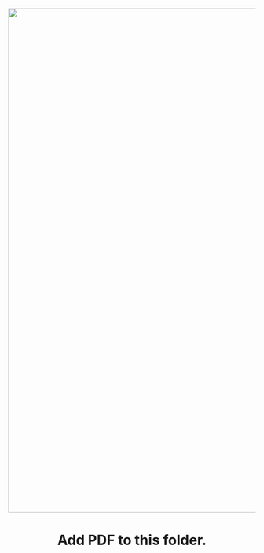 #
<p align="center">
       <img width="1024" src='/home/malaka/Projects/CV_Projects/DocWise-Assistant/Images/Logo_02.png' alt="Logo">
</p>
<h1 align="center">
Add PDF to this folder.
</h1>


